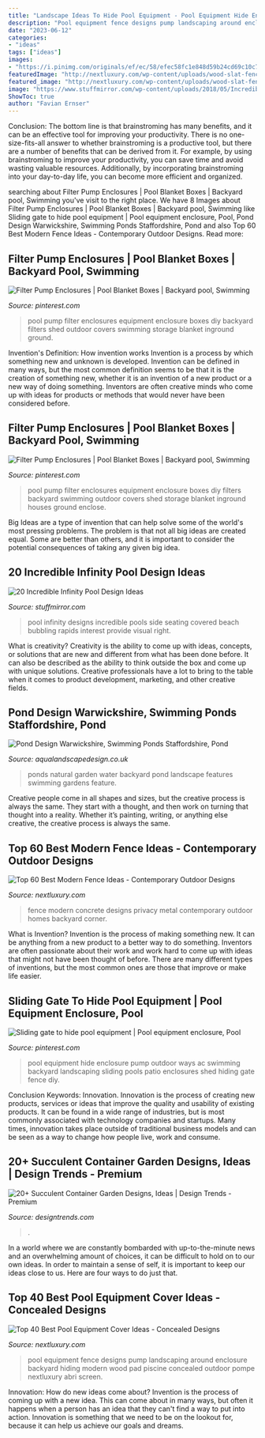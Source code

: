 ```yaml
---
title: "Landscape Ideas To Hide Pool Equipment - Pool Equipment Hide Enclosure Pump Outdoor Ways Ac Swimming Backyard Landscaping Sliding Pools Patio Enclosures Shed Hiding Gate Fence Diy"
description: "Pool equipment fence designs pump landscaping around enclosure backyard hiding modern wood pad piscine concealed outdoor pompe nextluxury abri screen"
date: "2023-06-12"
categories:
- "ideas"
tags: ["ideas"]
images:
- "https://i.pinimg.com/originals/ef/ec/58/efec58fc1e848d59b24cd69c10c7411a.jpg"
featuredImage: "http://nextluxury.com/wp-content/uploads/wood-slat-fence-pool-equipment-enclosure-ideas.jpg"
featured_image: "http://nextluxury.com/wp-content/uploads/wood-slat-fence-pool-equipment-enclosure-ideas.jpg"
image: "https://www.stuffmirror.com/wp-content/uploads/2018/05/Incredible-Infinity-Pool-Design-Ideas-9.jpg"
ShowToc: true
author: "Favian Ernser"
---
```



Conclusion: The bottom line is that brainstroming has many benefits, and it can be an effective tool for improving your productivity.
There is no one-size-fits-all answer to whether brainstroming is a productive tool, but there are a number of benefits that can be derived from it. For example, by using brainstroming to improve your productivity, you can save time and avoid wasting valuable resources. Additionally, by incorporating brainstroming into your day-to-day life, you can become more efficient and organized.

	

		
searching about Filter Pump Enclosures | Pool Blanket Boxes | Backyard pool, Swimming you've visit to the right place. We have 8 Images about Filter Pump Enclosures | Pool Blanket Boxes | Backyard pool, Swimming like Sliding gate to hide pool equipment | Pool equipment enclosure, Pool, Pond Design Warwickshire, Swimming Ponds Staffordshire, Pond and also Top 60 Best Modern Fence Ideas - Contemporary Outdoor Designs. Read more:
		
    
## Filter Pump Enclosures | Pool Blanket Boxes | Backyard Pool, Swimming

<img loading=lazy src="https://i.pinimg.com/originals/50/11/03/5011031e3ef363ba527124cd4b9be20d.jpg" onerror="this.onerror=null;this.src='https://tse1.mm.bing.net/th?id=OIP.qY1GwU9rctkeO9c81bnOOQHaJ3&amp;pid=15.1';" alt="Filter Pump Enclosures | Pool Blanket Boxes | Backyard pool, Swimming">

_Source: pinterest.com_

>pool pump filter enclosures equipment enclosure boxes diy backyard filters shed outdoor covers swimming storage blanket inground ground. 

	

Invention's Definition: How invention works
Invention is a process by which something new and unknown is developed. Invention can be defined in many ways, but the most common definition seems to be that it is the creation of something new, whether it is an invention of a new product or a new way of doing something. Inventors are often creative minds who come up with ideas for products or methods that would never have been considered before.

    
## Filter Pump Enclosures | Pool Blanket Boxes | Backyard Pool, Swimming

<img loading=lazy src="https://i.pinimg.com/736x/50/11/03/5011031e3ef363ba527124cd4b9be20d.jpg" onerror="this.onerror=null;this.src='https://tse4.mm.bing.net/th?id=OIP.OESsyC7S9khgBpZFS6yBMgHaJ4&amp;pid=15.1';" alt="Filter Pump Enclosures | Pool Blanket Boxes | Backyard pool, Swimming">

_Source: pinterest.com_

>pool pump filter enclosures equipment enclosure boxes diy filters backyard swimming outdoor covers shed storage blanket inground houses ground enclose. 

	

Big Ideas are a type of invention that can help solve some of the world's most pressing problems. The problem is that not all big ideas are created equal. Some are better than others, and it is important to consider the potential consequences of taking any given big idea.

    
## 20 Incredible Infinity Pool Design Ideas

<img loading=lazy src="https://www.stuffmirror.com/wp-content/uploads/2018/05/Incredible-Infinity-Pool-Design-Ideas-9.jpg" onerror="this.onerror=null;this.src='https://tse1.mm.bing.net/th?id=OIP._ZsZ3o12gXggct96CopMxAHaLG&amp;pid=15.1';" alt="20 Incredible Infinity Pool Design Ideas">

_Source: stuffmirror.com_

>pool infinity designs incredible pools side seating covered beach bubbling rapids interest provide visual right. 

	

What is creativity?
Creativity is the ability to come up with ideas, concepts, or solutions that are new and different from what has been done before. It can also be described as the ability to think outside the box and come up with unique solutions. Creative professionals have a lot to bring to the table when it comes to product development, marketing, and other creative fields.

    
## Pond Design Warwickshire, Swimming Ponds Staffordshire, Pond

<img loading=lazy src="http://www.aqualandscapedesign.co.uk/images/ponds-water_032.jpg" onerror="this.onerror=null;this.src='https://tse3.mm.bing.net/th?id=OIP.wp_B0DTHBPn82G23LFZYrQHaFj&amp;pid=15.1';" alt="Pond Design Warwickshire, Swimming Ponds Staffordshire, Pond">

_Source: aqualandscapedesign.co.uk_

>ponds natural garden water backyard pond landscape features swimming gardens feature. 

	

Creative people come in all shapes and sizes, but the creative process is always the same. They start with a thought, and then work on turning that thought into a reality. Whether it’s painting, writing, or anything else creative, the creative process is always the same.

    
## Top 60 Best Modern Fence Ideas - Contemporary Outdoor Designs

<img loading=lazy src="http://nextluxury.com/wp-content/uploads/backyard-privacy-metal-and-concrete-house-modern-fence-ideas.jpg" onerror="this.onerror=null;this.src='https://tse2.mm.bing.net/th?id=OIP.JsywOQfvLrBJ1B-bRDw6VQHaHa&amp;pid=15.1';" alt="Top 60 Best Modern Fence Ideas - Contemporary Outdoor Designs">

_Source: nextluxury.com_

>fence modern concrete designs privacy metal contemporary outdoor homes backyard corner. 

	

What is Invention?
Invention is the process of making something new. It can be anything from a new product to a better way to do something. Inventors are often passionate about their work and work hard to come up with ideas that might not have been thought of before. There are many different types of inventions, but the most common ones are those that improve or make life easier.

    
## Sliding Gate To Hide Pool Equipment | Pool Equipment Enclosure, Pool

<img loading=lazy src="https://i.pinimg.com/originals/ef/ec/58/efec58fc1e848d59b24cd69c10c7411a.jpg" onerror="this.onerror=null;this.src='https://tse1.mm.bing.net/th?id=OIP.eDJ8thmetPRDCAGj2ACw5AHaJ4&amp;pid=15.1';" alt="Sliding gate to hide pool equipment | Pool equipment enclosure, Pool">

_Source: pinterest.com_

>pool equipment hide enclosure pump outdoor ways ac swimming backyard landscaping sliding pools patio enclosures shed hiding gate fence diy. 

	

Conclusion
Keywords: Innovation.
Innovation is the process of creating new products, services or ideas that improve the quality and usability of existing products. It can be found in a wide range of industries, but is most commonly associated with technology companies and startups. Many times, innovation takes place outside of traditional business models and can be seen as a way to change how people live, work and consume.

    
## 20+ Succulent Container Garden Designs, Ideas | Design Trends - Premium

<img loading=lazy src="https://images.designtrends.com/wp-content/uploads/2016/07/25195526/Garden-Storage-Container-Idea.jpg" onerror="this.onerror=null;this.src='https://tse1.mm.bing.net/th?id=OIP.IivFNgi9XCPMa2SFM5Jn9QHaE8&amp;pid=15.1';" alt="20+ Succulent Container Garden Designs, Ideas | Design Trends - Premium">

_Source: designtrends.com_

>. 

	

In a world where we are constantly bombarded with up-to-the-minute news and an overwhelming amount of choices, it can be difficult to hold on to our own ideas. In order to maintain a sense of self, it is important to keep our ideas close to us. Here are four ways to do just that.

    
## Top 40 Best Pool Equipment Cover Ideas - Concealed Designs

<img loading=lazy src="http://nextluxury.com/wp-content/uploads/wood-slat-fence-pool-equipment-enclosure-ideas.jpg" onerror="this.onerror=null;this.src='https://tse2.mm.bing.net/th?id=OIP.5mYzBR12CDg3vH7x2of5RQAAAA&amp;pid=15.1';" alt="Top 40 Best Pool Equipment Cover Ideas - Concealed Designs">

_Source: nextluxury.com_

>pool equipment fence designs pump landscaping around enclosure backyard hiding modern wood pad piscine concealed outdoor pompe nextluxury abri screen. 

	

Innovation: How do new ideas come about?
Invention is the process of coming up with a new idea. This can come about in many ways, but often it happens when a person has an idea that they can't find a way to put into action. Innovation is something that we need to be on the lookout for, because it can help us achieve our goals and dreams.

